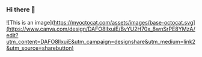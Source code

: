 ### Hi there 👋
![This is an image](https://myoctocat.com/assets/images/base-octocat.svg](https://www.canva.com/design/DAFO8lIxuiE/BvYU2H70x_8wnSrPE8YMzA/edit?utm_content=DAFO8lIxuiE&utm_campaign=designshare&utm_medium=link2&utm_source=sharebutton)
<!--
**OmarAlduais/omaralduais** is a ✨ _special_ ✨ repository because its `README.md` (this file) appears on your GitHub profile.

Here are some ideas to get you started:

- 🔭 I’m currently working on ...
- 🌱 I’m currently learning ...
- 👯 I’m looking to collaborate on ...
- 🤔 I’m looking for help with ...
- 💬 Ask me about ...
- 📫 How to reach me: ...
- 😄 Pronouns: ...
- ⚡ Fun fact: ...
-->

